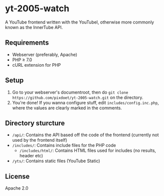 # yt-2005-watch  
A YouTube frontend written with the YouTubeI, otherwise more commonly known as the InnerTube API.  

## Requirements
- Webserver (preferably, Apache)
- PHP ≥ 7.0
- cURL extension for PHP

## Setup  
1. Go to your webserver's documentroot, then do `git clone https://github.com/pixdoet/yt-2005-watch.git` on the directory.  
2. You're done! If you wanna configure stuff, edit `includes/config.inc.php`, where the values are clearly marked in the comments.  

## Directory sturcture
- `/api/`: Contains the API based off the code of the frontend (currently not used by the frontend itself) 
- `/includes/`: Contains include files for the PHP code
    - `/includes/html/`: Contains HTML files used for includes (no results, header etc)
- `/yts/`: Contains static files (YouTube Static)


## License  
Apache 2.0
